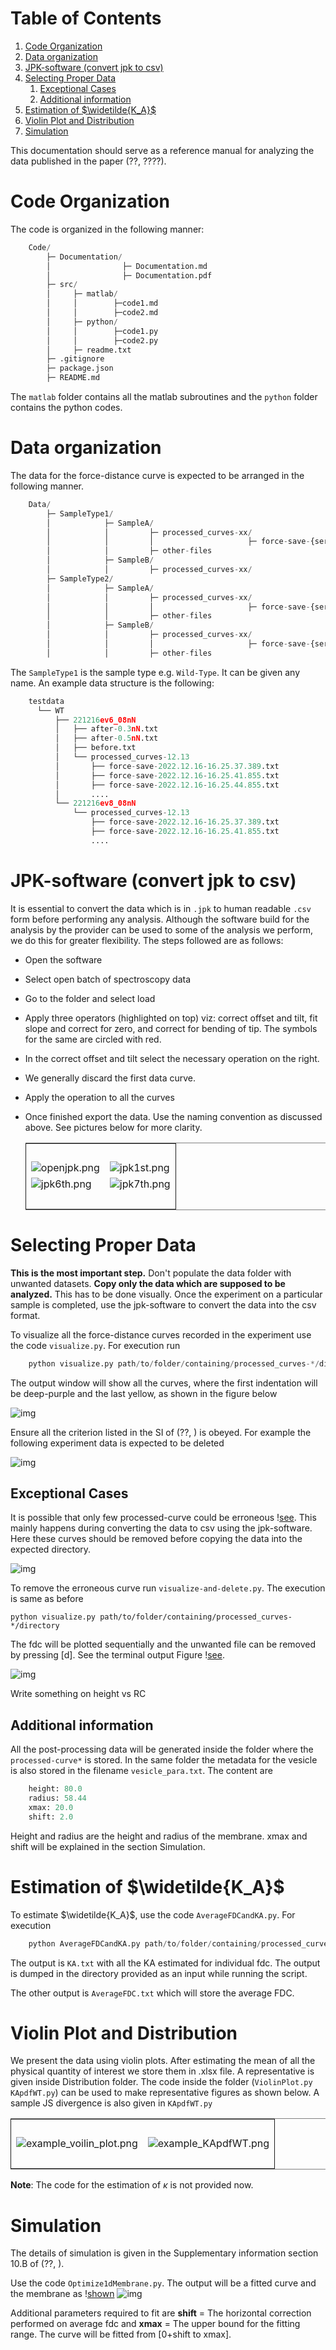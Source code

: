 
# Table of Contents

1.  [Code Organization](#org4d60a9d)
2.  [Data organization](#org171465f)
3.  [JPK-software (convert jpk to csv)](#orgb3d5f92)
4.  [Selecting Proper Data](#org509959b)
    1.  [Exceptional Cases](#org78489e1)
    2.  [Additional information](#orgd486408)
5.  [Estimation of $\widetilde{K_A}$](#orga6e7ac2)
6.  [Violin Plot and Distribution](#org6df830b)
7.  [Simulation](#org0573011)

This documentation should serve as a reference manual for analyzing the data published in the paper (??, ????).


<a id="org4d60a9d"></a>

# Code Organization

The code is organized in the following manner:

```python
    Code/
        ├─ Documentation/
        │                ├─ Documentation.md
        │                ├─ Documentation.pdf
        ├─ src/
        │     ├─ matlab/
        │     │        ├─code1.md
        │     │        ├─code2.md
        │     ├─ python/
        │     │        ├─code1.py
        │     │        ├─code2.py
        │     ├─ readme.txt
        ├─ .gitignore
        ├─ package.json
        ├─ README.md
```
The `matlab` folder contains all the matlab subroutines and the `python` folder contains the python codes.


<a id="org171465f"></a>

# Data organization

The data for the force-distance curve is expected to be arranged in the following manner.

```python
    Data/
        ├─ SampleType1/
        │            ├─ SampleA/
        │            │         ├─ processed_curves-xx/
        │            │         │                     ├─ force-save-{series}.txt
        │            │         ├─ other-files
        │            ├─ SampleB/
        │            │         ├─ processed_curves-xx/
        ├─ SampleType2/
        │            ├─ SampleA/
        │            │         ├─ processed_curves-xx/
        │            │         │                     ├─ force-save-{series}.txt
        │            │         ├─ other-files
        │            ├─ SampleB/
        │            │         ├─ processed_curves-xx/
        │            │         │                     ├─ force-save-{series}.txt
        │            │         ├─ other-files
```
The `SampleType1` is the sample type e.g. `Wild-Type`. It can be given any name. An example data structure is the following:

```python
    testdata
      └── WT
          ├── 221216ev6_08nN
          │   ├── after-0.3nN.txt
          │   ├── after-0.5nN.txt
          │   ├── before.txt
          │   └── processed_curves-12.13
          │       ├── force-save-2022.12.16-16.25.37.389.txt
          │       ├── force-save-2022.12.16-16.25.41.855.txt
          │       ├── force-save-2022.12.16-16.25.44.855.txt
          │       ....
          └── 221216ev8_08nN
              └── processed_curves-12.13
                  ├── force-save-2022.12.16-16.25.37.389.txt
                  ├── force-save-2022.12.16-16.25.41.855.txt
                  ....
```

<a id="orgb3d5f92"></a>

# JPK-software (convert jpk to csv)

It is essential to convert the data which is in `.jpk` to human readable `.csv` form before performing any analysis. Although the software build for the analysis by the provider can be used to some of the analysis we perform, we do this for greater flexibility. The steps followed are as follows:

-   Open the software
-   Select open batch of spectroscopy data
-   Go to the folder and select load
-   Apply three operators (highlighted on top) viz: correct offset and tilt, fit slope and correct for zero, and correct for bending of tip. The symbols for the same are circled with red.
-   In the correct offset and tilt select the necessary operation on the right.
-   We generally discard the first data curve.
-   Apply the operation to all the curves
-   Once finished export the data. Use the naming convention as discussed above. See pictures below for more clarity.
    
    <table border="2" cellspacing="0" cellpadding="6" rules="groups" frame="hsides">
    
    
    <colgroup>
    <col  class="org-left" />
    
    <col  class="org-left" />
    </colgroup>
    <tbody>
    <tr>
    <td class="org-left">&nbsp;</td>
    <td class="org-left">&nbsp;</td>
    </tr>
    
    <tr>
    <td class="org-left"><img src="imgs/openjpk.png" alt="openjpk.png" /></td>
    <td class="org-left"><img src="imgs/jpk1st.png" alt="jpk1st.png" /></td>
    </tr>
    
    <tr>
    <td class="org-left"><img src="imgs/jpk6th.png" alt="jpk6th.png" /></td>
    <td class="org-left"><img src="imgs/jpk7th.png" alt="jpk7th.png" /></td>
    </tr>
    
    <tr>
    <td class="org-left">&nbsp;</td>
    <td class="org-left">&nbsp;</td>
    </tr>
    </tbody>
    </table>


<a id="org509959b"></a>

# Selecting Proper Data

**This is the most important step.** Don't populate the data folder with unwanted datasets. **Copy only the data which are supposed to be analyzed.** This has to be done visually. Once the experiment on a particular sample is completed, use the jpk-software to convert the data into the csv format. 

To visualize all the force-distance curves recorded in the experiment use the code `visualize.py`. For execution run
```python
    python visualize.py path/to/folder/containing/processed_curves-*/directory
```
The output window will show all the curves, where the first indentation will be deep-purple and the last yellow, as shown in the figure below

![img](./imgs/testvizualize.png)

Ensure all the criterion listed in the SI of (??, ) is obeyed. For example the following experiment data is expected to be deleted

![img](./imgs/reject1.png)


<a id="org78489e1"></a>

## Exceptional Cases

It is possible that only few processed-curve could be erroneous \![see](fig-fewerror). This mainly happens during converting the data to csv using the jpk-software. Here these curves should be removed before copying the data into the expected directory. 

![img](./imgs/removebadguy.png)

To remove the erroneous curve run `visualize-and-delete.py`. The execution is same as before

    python visualize.py path/to/folder/containing/processed_curves-*/directory

The fdc will be plotted sequentially and the unwanted file can be removed by pressing [d]. See the terminal output Figure \![see](term<sub>info</sub>).

![img](imgs/sequencial-removing.png)

Write something on height vs RC


<a id="orgd486408"></a>

## Additional information

All the post-processing data will be generated inside the folder where the `processed-curve*` is stored. In the same folder the metadata for the vesicle is also stored in the filename `vesicle_para.txt`. The content are
```python
    height: 80.0 
    radius: 58.44 
    xmax: 20.0
    shift: 2.0
```
Height and radius are the height and radius of the membrane. xmax and shift will be explained in the section Simulation. 


<a id="orga6e7ac2"></a>

# Estimation of $\widetilde{K_A}$

To estimate $\widetilde{K_A}$, use the code `AverageFDCandKA.py`. For execution
```python
    python AverageFDCandKA.py path/to/folder/containing/processed_curves-*/directory/
```
The output is `KA.txt` with all the KA estimated for individual fdc. The output is dumped
in the directory provided as an input while running the script.

The other output is `AverageFDC.txt` which will store the average FDC.


<a id="org6df830b"></a>

# Violin Plot and Distribution

We present the data using violin plots. After estimating the mean of all the physical quantity of interest we store them in .xlsx file. A representative is given inside Distribution folder. The code inside the folder (`ViolinPlot.py KApdfWT.py`) can be used to make representative figures as shown below. A sample JS divergence is also given in `KApdfWT.py`

<table border="2" cellspacing="0" cellpadding="6" rules="groups" frame="hsides">


<colgroup>
<col  class="org-left" />

<col  class="org-left" />
</colgroup>
<tbody>
<tr>
<td class="org-left">&nbsp;</td>
<td class="org-left">&nbsp;</td>
</tr>

<tr>
<td class="org-left"><img src="./imgs/example_voilin_plot.png" alt="example_voilin_plot.png" /></td>
<td class="org-left"><img src="./imgs/example_KApdfWT.png" alt="example_KApdfWT.png" /></td>
</tr>

<tr>
<td class="org-left">&nbsp;</td>
<td class="org-left">&nbsp;</td>
</tr>
</tbody>
</table>

**Note**: The code for the estimation of $\kappa$ is not provided now. 


<a id="org0573011"></a>

# Simulation

The details of simulation is given in the Supplementary information section 10.B of (??, ).

Use the code `Optimize1dMembrane.py`. The output will be a fitted curve and the membrane as \![shown](fig-fit)
![img](./imgs/Simulation.png)

Additional parameters required to fit are **shift** = The horizontal correction performed on average fdc and **xmax** = The upper bound for the fitting range. The curve will be fitted from [0+shift to xmax].

